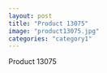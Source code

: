 ```yaml
---
layout: post
title: "Product 13075"
image: "product13075.jpg"
categories: "category1"
---
```

Product 13075
